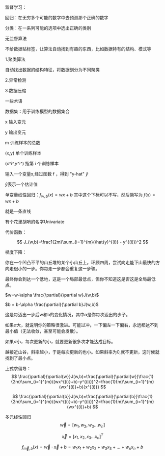 监督学习：

回归：在无穷多个可能的数字中去预测那个正确的数字

分类：在一系列可能的选项中选出正确的类别

无监督算法

不给数据贴标签，让算法自动找到有趣的东西，比如数据特有的结构、模式等

1.聚类算法

自动找出数据的结构特征，将数据划分为不同聚类

2.异常检测

3.数据压缩



一些术语

数据集：用于训练模型的数据集合

x 输入变元

y 输出变元

m 训练样本的总数

(x,y) 单个训练样本

(x^i^,y^i^)  指第 i 个训练样本



输入一个变量x,经过函数 f ，得到 "y-hat"    $\hat{y}$

$\hat{y}$表示一个估计值

单变量线性回归：$f_{w,b}(x)=wx+b$ 其中这个下标可以不写，然后简写为 $f(x) = wx+b$

就是一条直线

有个花里胡哨的名字Univariate



代价函数：


$$
J_{w,b}=\frac1{2m}\sum_{i=1}^{m}(\hat{y}^{(i)} - y^{(i)})^2
$$


梯度下降：

你在一个凹凸不平的山丘堆的某个小山丘上，环顾四周，尝试向走能下山最快的方向走很小的一步。你每走一步都会重复这一步骤。

最终你会到达一个低地，这是一个局部最低点，但你不知道这是否这是全局最低点。

$w=w-\alpha \frac{\partial}{\partial w}J(w,b)$

$b = b-\alpha \frac{\partial}{\partial b}J(w,b)$

这是每迈出一步后w和b的变化情况，其中$\alpha$是你每次迈出的步子。

如果$\alpha$大，就说明你的策略很激进。可能过冲，一下偏左一下偏右，永远都达不到最小值（无法收敛，甚至可能会发散）。

如果$\alpha$小，每次更新的小，就要更新很多次才能达成目标。



越接近山谷，斜率越小，于是每次更新的也小。如果斜率为0,就不更新，这时候就找到了最小点。



上式求偏导：
$$
\frac{\partial}{\partial{w}}J(w,b)=\frac{\partial}{\partial{w}}\frac{1}{2m}\sum_{i=1}^{m}((wx^{(i)}+b)-y^{(i)})^2=\frac{1}{m}\sum_{i=1}^{m}(wx^{(i)}+b){x^{(i)}}
$$

$$
\frac{\partial}{\partial{b}}J(w,b)=\frac{\partial}{\partial{b}}\frac{1}{2m}\sum_{i=1}^{m}((wx^{(i)}+b)-y^{(i)})^2=\frac{1}{m}\sum_{i=1}^{m}(wx^{(i)}+b)
$$





多元线性回归
$$
\vec{w}=[w_1,w_2,w_3...w_n]
$$

$$
\vec{x}=[x_1,x_2,x_3...x_n]^T
$$

$$
f_{\vec{m},b}(x)=\vec{w}\cdot\vec{x}+b=w_1x_1+w_2x_2+w_3x_3+...+w_nx_n+b
$$

